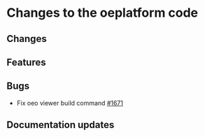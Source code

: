 <!--
SPDX-FileCopyrightText: 2025 Jonas Huber <jonas.huber@rl-institut.de>

SPDX-License-Identifier: CC0-1.0
-->

# Changes to the oeplatform code

## Changes

## Features

## Bugs

- Fix oeo viewer build command [#1671](https://github.com/OpenEnergyPlatform/oeplatform/pull/1671)

## Documentation updates
